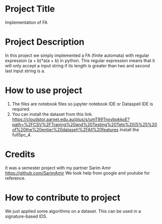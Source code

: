 # Project Title
Implementation of FA
# Project Description
In this project we simply implemented a FA (finite automata) with regular expression (a + b)*a(a + b) in python. This regular expression means that it will only accept a input string if its length is greater than two and second last input string is a.
# How to use project
1. The files are notebook files so jupyter notebook IDE or Dataspell IDE is required.
2. You can install the dataset from this link. https://cloudstor.aarnet.edu.au/plus/s/umT99TnxvbpkkoE?path=%2FCSV%2FTraning%20and%20Testing%20Tets%20(5%25%20of%20the%20entier%20dataset)%2FAll%20features
Install the full5pc_4.
# Credits
It was a semester project with my partner Sarim Amir https://github.com/SarimAmir 
We took help from google and youtube for reference.
# How to contribute to project
We just applied some algorithms on a dataset. This can be used in a signature-based IDS.

